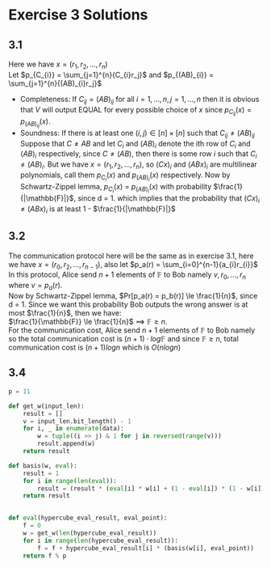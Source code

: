 # Exercise 3 Solutions

## 3.1

Here we have $x = (r_1, r_2,..., r_n)$ \
Let $p_{C_{i}} = \sum_{j=1}^{n}{C_{i}r_j}$ and $`p_{(AB)_{i}} = \sum_{j=1}^{n}{(AB)_{i}r_j}`$

- Completeness: If $`C_{ij} = (AB)_{ij}`$ for all $i = 1,...,n, j = 1,...,n$ then it is obvious that $V$ will output EQUAL for every possible choice of $x$ since $p_{C_{ij}}(x) = p_{(AB)_{ij}}(x)$.
- Soundness: If there is at least one $`(i, j) \in [n] \times [n]`$ such that $`C_{ij} \ne (AB)_{ij}`$  \
  Suppose that $C \ne AB$ and let $C_i$ and $`(AB)_i`$ denote the ith row of $C_i$ and $`(AB)_i`$ respectively, since $`C \ne (AB)`$, then there is some row $i$ such that $`C_i \ne (AB)_i`$. But we have $x = (r_1, r_2,..., r_n)$,
  so $`(Cx)_i`$ and $`(ABx)_i`$ are multilinear polynomials, call them $p_{C_{i}}(x)$ and $`p_{(AB)_{i}}(x)`$ respectively.
  Now by Schwartz-Zippel lemma, $p_{C_{i}}(x)$ = $`p_{(AB)_{i}}(x)`$ with probability $\frac{1}{|\mathbb{F}|}$, since d = 1.
  which implies that the probability that $`(Cx)_i \ne (ABx)_i`$ is at least 1 - $\frac{1}{|\mathbb{F}|}$

## 3.2

The communication protocol here will be the same as in exercise 3.1, here we have $x = (r_0, r_2,..., r_{n-1})$, also let $p_a(r) = \sum_{i=0}^{n-1}{a_{i}r_{i}}$ \
In this protocol, Alice send $n+1$ elements of $\mathbb{F}$ to Bob namely $v, r_0, ..., r_{n}$ where $v = p_a(r)$. \
Now by Schwartz-Zippel lemma, $Pr[p_a(r) = p_b(r)] \le \frac{1}{n}$, since d = 1.
Since we want this probability Bob outputs the wrong answer is at most $\frac{1}{n}$, then we have: \
$\frac{1}{\mathbb{F}} \le \frac{1}{n}$ $\implies$ $\mathbb{F} \ge n$. \
For the communication cost, Alice send $n+1$ elements of $\mathbb{F}$ to Bob namely so the total communication cost is $(n+1) \cdot log{\mathbb{F}}$ and since $\mathbb{F} \ge n$, total communication cost is $(n+1)logn$ which is $O(nlogn)$

## 3.4

```Python
p = 11

def get_w(input_len):
    result = []
    v = input_len.bit_length() - 1
    for i, _ in enumerate(data):
        w = tuple((i >> j) & 1 for j in reversed(range(v)))
        result.append(w)
    return result

def basis(w, eval):
    result = 1
    for i in range(len(eval)):
        result = (result * (eval[i] * w[i] + (1 - eval[i]) * (1 - w[i]))) % p
    return result
        

def eval(hypercube_eval_result, eval_point):
    f = 0
    w = get_w(len(hypercube_eval_result))
    for i in range(len(hypercube_eval_result)):
        f = f + hypercube_eval_result[i] * (basis(w[i], eval_point))
    return f % p
```